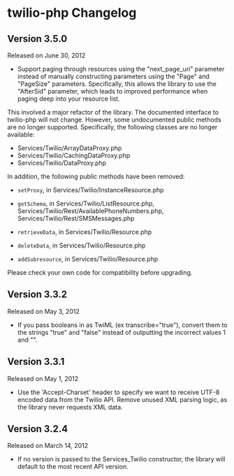 twilio-php Changelog
====================

Version 3.5.0
-------------

Released on June 30, 2012

- Support paging through resources using the "next_page_uri" parameter instead
of manually constructing parameters using the "Page" and "PageSize" parameters.
Specifically, this allows the library to use the "AfterSid" parameter, which
leads to improved performance when paging deep into your resource list.

This involved a major refactor of the library. The documented interface to
twilio-php will not change. However, some undocumented public methods are no
longer supported. Specifically, the following classes are no longer available:

- Services/Twilio/ArrayDataProxy.php
- Services/Twilio/CachingDataProxy.php
- Services/Twilio/DataProxy.php

In addition, the following public methods have been removed:

- `setProxy`, in Services/Twilio/InstanceResource.php
- `getSchema`, in Services/Twilio/ListResource.php,
    Services/Twilio/Rest/AvailablePhoneNumbers.php,
    Services/Twilio/Rest/SMSMessages.php

- `retrieveData`, in Services/Twilio/Resource.php
- `deleteData`, in Services/Twilio/Resource.php
- `addSubresource`, in Services/Twilio/Resource.php

Please check your own code for compatibility before upgrading.

Version 3.3.2
-------------

Released on May 3, 2012

- If you pass booleans in as TwiML (ex transcribe="true"), convert them to
  the strings "true" and "false" instead of outputting the incorrect values 
  1 and "".

Version 3.3.1
-------------

Released on May 1, 2012

- Use the 'Accept-Charset' header to specify we want to receive UTF-8 encoded 
data from the Twilio API. Remove unused XML parsing logic, as the library never 
requests XML data.

Version 3.2.4
-------------

Released on March 14, 2012

- If no version is passed to the Services_Twilio constructor, the library will
  default to the most recent API version.

